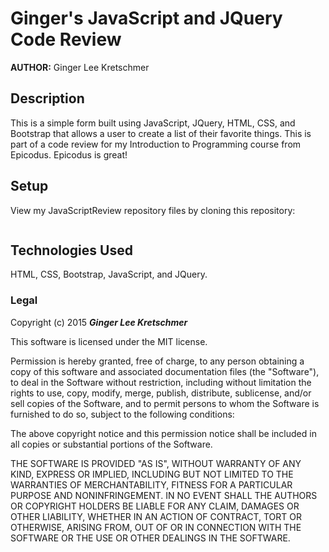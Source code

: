 # Ginger's JavaScript and JQuery Code Review

**AUTHOR:** Ginger Lee Kretschmer

## Description

This is a simple form built using JavaScript, JQuery, HTML, CSS, and Bootstrap that allows a user to create a list of their favorite things. This is part of a code review for my Introduction to Programming course from Epicodus. Epicodus is great!

## Setup
View my JavaScriptReview repository files by cloning this repository:
```sh

```

## Technologies Used

 HTML, CSS, Bootstrap, JavaScript, and JQuery.

### Legal


Copyright (c) 2015 **_Ginger Lee Kretschmer_**

This software is licensed under the MIT license.

Permission is hereby granted, free of charge, to any person obtaining a copy
of this software and associated documentation files (the "Software"), to deal
in the Software without restriction, including without limitation the rights
to use, copy, modify, merge, publish, distribute, sublicense, and/or sell
copies of the Software, and to permit persons to whom the Software is
furnished to do so, subject to the following conditions:

The above copyright notice and this permission notice shall be included in
all copies or substantial portions of the Software.

THE SOFTWARE IS PROVIDED "AS IS", WITHOUT WARRANTY OF ANY KIND, EXPRESS OR
IMPLIED, INCLUDING BUT NOT LIMITED TO THE WARRANTIES OF MERCHANTABILITY,
FITNESS FOR A PARTICULAR PURPOSE AND NONINFRINGEMENT. IN NO EVENT SHALL THE
AUTHORS OR COPYRIGHT HOLDERS BE LIABLE FOR ANY CLAIM, DAMAGES OR OTHER
LIABILITY, WHETHER IN AN ACTION OF CONTRACT, TORT OR OTHERWISE, ARISING FROM,
OUT OF OR IN CONNECTION WITH THE SOFTWARE OR THE USE OR OTHER DEALINGS IN
THE SOFTWARE.
